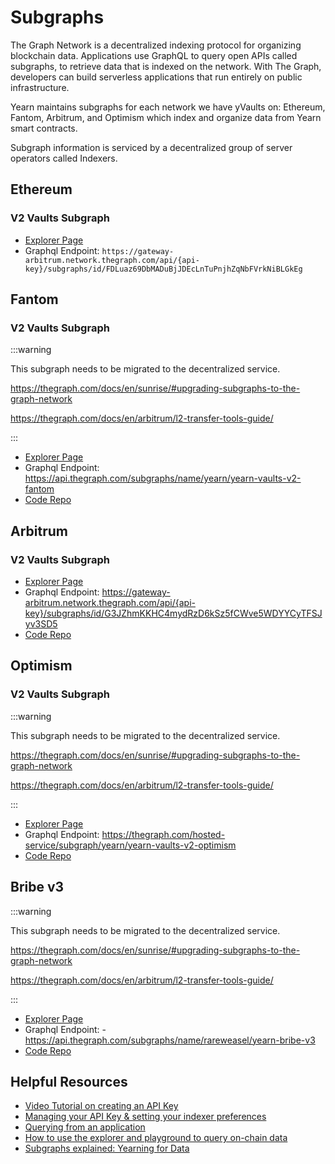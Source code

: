 # Subgraphs

The Graph Network is a decentralized indexing protocol for organizing blockchain data. Applications use GraphQL to query open APIs called subgraphs, to retrieve data that is indexed on the network. With The Graph, developers can build serverless applications that run entirely on public infrastructure.

Yearn maintains subgraphs for each network we have yVaults on: Ethereum, Fantom, Arbitrum, and Optimism which index and organize data from Yearn smart contracts.

Subgraph information is serviced by a decentralized group of server operators called Indexers.

## Ethereum

### V2 Vaults Subgraph

- [Explorer Page](https://thegraph.com/explorer/subgraphs/FDLuaz69DbMADuBjJDEcLnTuPnjhZqNbFVrkNiBLGkEg?view=Query&chain=arbitrum-one)
- Graphql Endpoint: `https://gateway-arbitrum.network.thegraph.com/api/{api-key}/subgraphs/id/FDLuaz69DbMADuBjJDEcLnTuPnjhZqNbFVrkNiBLGkEg`

## Fantom

### V2 Vaults Subgraph

:::warning

This subgraph needs to be migrated to the decentralized service.

https://thegraph.com/docs/en/sunrise/#upgrading-subgraphs-to-the-graph-network

https://thegraph.com/docs/en/arbitrum/l2-transfer-tools-guide/

:::

- [Explorer Page](https://thegraph.com/hosted-service/subgraph/yearn/yearn-vaults-v2-fantom)
- Graphql Endpoint: https://api.thegraph.com/subgraphs/name/yearn/yearn-vaults-v2-fantom
- [Code Repo](https://github.com/yearn/yearn-vaults-v2-subgraph)

## Arbitrum

### V2 Vaults Subgraph

- [Explorer Page](https://thegraph.com/explorer/subgraphs/G3JZhmKKHC4mydRzD6kSz5fCWve5WDYYCyTFSJyv3SD5?view=Query&chain=arbitrum-one)
- Graphql Endpoint: https://gateway-arbitrum.network.thegraph.com/api/{api-key}/subgraphs/id/G3JZhmKKHC4mydRzD6kSz5fCWve5WDYYCyTFSJyv3SD5
- [Code Repo](https://github.com/yearn/yearn-vaults-v2-subgraph)

## Optimism

### V2 Vaults Subgraph

:::warning

This subgraph needs to be migrated to the decentralized service.

https://thegraph.com/docs/en/sunrise/#upgrading-subgraphs-to-the-graph-network

https://thegraph.com/docs/en/arbitrum/l2-transfer-tools-guide/

:::

- [Explorer Page](https://thegraph.com/hosted-service/subgraph/yearn/yearn-vaults-v2-optimism)
- Graphql Endpoint: https://thegraph.com/hosted-service/subgraph/yearn/yearn-vaults-v2-optimism
- [Code Repo](https://github.com/yearn/yearn-vaults-v2-subgraph)

## Bribe v3

:::warning

This subgraph needs to be migrated to the decentralized service.

https://thegraph.com/docs/en/sunrise/#upgrading-subgraphs-to-the-graph-network

https://thegraph.com/docs/en/arbitrum/l2-transfer-tools-guide/

:::

- [Explorer Page](https://thegraph.com/hosted-service/subgraph/rareweasel/yearn-bribe-v3)
- Graphql Endpoint: - https://api.thegraph.com/subgraphs/name/rareweasel/yearn-bribe-v3
- [Code Repo](https://github.com/yearn/yearn-ybribe-subgraph)
  
## Helpful Resources

- [Video Tutorial on creating an API Key](https://www.youtube.com/watch?v=UrfIpm-Vlgs)
- [Managing your API Key & setting your indexer preferences](https://thegraph.com/docs/en/studio/managing-api-keys/)
- [Querying from an application](https://thegraph.com/docs/en/developer/querying-from-your-app/)
- [How to use the explorer and playground to query on-chain data](https://medium.com/@chidubem_/how-to-query-on-chain-data-with-the-graph-f8507488215)
- [Subgraphs explained: Yearning for Data](https://medium.com/iearn/subgraphs-explained-yearning-for-data-4e90d18e33e)
